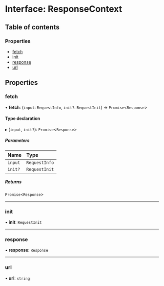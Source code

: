 # Interface: ResponseContext

## Table of contents

### Properties

- [fetch](ResponseContext.md#fetch)
- [init](ResponseContext.md#init)
- [response](ResponseContext.md#response)
- [url](ResponseContext.md#url)

## Properties

### fetch

• **fetch**: (`input`: `RequestInfo`, `init?`: `RequestInit`) => `Promise`<`Response`\>

#### Type declaration

▸ (`input`, `init?`): `Promise`<`Response`\>

##### Parameters

| Name | Type |
| :------ | :------ |
| `input` | `RequestInfo` |
| `init?` | `RequestInit` |

##### Returns

`Promise`<`Response`\>

___

### init

• **init**: `RequestInit`

___

### response

• **response**: `Response`

___

### url

• **url**: `string`
